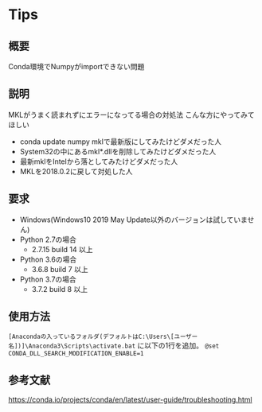 Tips
===

## 概要
Conda環境でNumpyがimportできない問題

## 説明
MKLがうまく読まれずにエラーになってる場合の対処法
こんな方にやってみてほしい
- conda update numpy mklで最新版にしてみたけどダメだった人
- System32の中にあるmkl*.dllを削除してみたけどダメだった人
- 最新mklをIntelから落としてみたけどダメだった人
- MKLを2018.0.2に戻して対処した人

## 要求
- Windows(Windows10 2019 May Update以外のバージョンは試していません)
- Python 2.7の場合
  - 2.7.15 build 14 以上
- Python 3.6の場合
  - 3.6.8 build 7 以上
- Python 3.7の場合
  - 3.7.2 build 8 以上

## 使用方法
`[Anacondaの入っているフォルダ(デフォルトはC:\Users\[ユーザー名])]\Anaconda3\Scripts\activate.bat` に以下の1行を追加。
`@set CONDA_DLL_SEARCH_MODIFICATION_ENABLE=1`
## 参考文献
https://conda.io/projects/conda/en/latest/user-guide/troubleshooting.html
